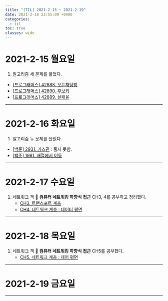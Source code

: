 ```yaml
---
title: "[TIL] 2021-2-15 ~ 2021-2-19"
date: 2021-2-18 23:55:00 +0900
categories:
  - til
toc: true
classes: wide
---
```


# 2021-2-15 월요일

1. 알고리즘 세 문제를 풀었다.
  - [[프로그래머스] 42888. 오픈채팅방](http://ddb8036631.github.io/programmers/42888_오픈채팅방)
  - [[프로그래머스] 42890. 후보키](http://ddb8036631.github.io/programmers/42890_후보키)
  - [[프로그래머스] 42889. 실패율](http://ddb8036631.github.io/programmers/42889_실패율)

---

# 2021-2-16 화요일

1. 알고리즘 두 문제를 풀었다.
  - [[백준] 2931. 가스관](https://www.acmicpc.net/problem/2931) : 풀지 못함.
  - [[백준] 1981. 배열에서 이동](http://ddb8036631.github.io/boj/1981_배열에서-이동)

---

# 2021-2-17 수요일

1. 네트워크 책 📕 **컴퓨터 네트워킹 하향식 접근** CH3, 4를 공부하고 정리했다.
   - [CH3. 트랜스포트 계층](http://ddb8036631.github.io/네트워크/NW_트랜스포트-계층)
   - [CH4. 네트워크 계층 : 데이터 평면](http://ddb8036631.github.io/네트워크/NW_네트워크-계층-데이터-평면)

---

# 2021-2-18 목요일

1. 네트워크 책 📕 **컴퓨터 네트워킹 하향식 접근** CH5를 공부했다.
    - [CH5. 네트워크 계층 : 제어 평면](http://ddb8036631.github.io/네트워크/NW_네트워크-계층-제어-평면)

---

# 2021-2-19 금요일

---